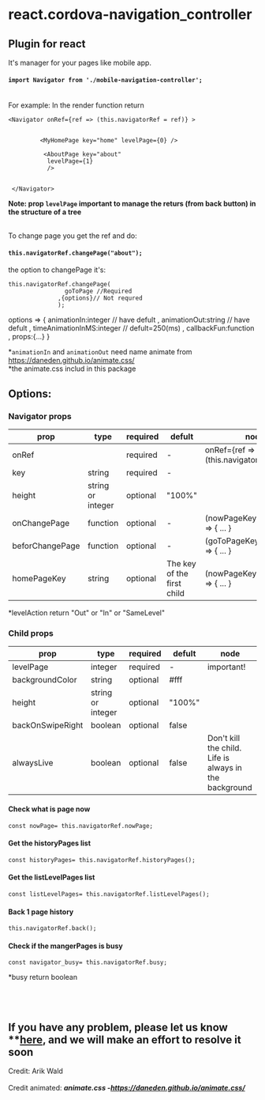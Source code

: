 # react.cordova-navigation_controller

## Plugin for react
It's manager for your pages like mobile app.<br>

#### `import Navigator from './mobile-navigation-controller';`

<br>
For example:
In the render function return

 ```
 <Navigator onRef={ref => (this.navigatorRef = ref)} >
         
         
          <MyHomePage key="home" levelPage={0} />   
           
           <AboutPage key="about" 
            levelPage={1}   
            />
       
       
  </Navigator>
```
**Note: prop `levelPage` important to manage the returs (from back button) in the structure of a tree**<br><br>




To change page you get the ref and do:
#### `this.navigatorRef.changePage("about");` 
the option to changePage it's:
```
this.navigatorRef.changePage(
                goToPage //Required
              ,{options}// Not requred
              );
```
options => {  animationIn:integer // have defult
            , animationOut:string // have defult
            , timeAnimationInMS:integer // defult=250(ms)
            , callbackFun:function
            , props:{...} 
              }

*`animationIn` and `animationOut` need name animate from https://daneden.github.io/animate.css/  <br> 
*the animate.css includ in this package

## Options:

### Navigator props


<table>
  <thead>
    <tr>
      <th>prop</th>
      <th>type</th>
       <th>required</th>
       <th>defult</th>
     <th>node</th>
    </tr>
  </thead>
  <tbody>
    <tr>
      <td>onRef</td>
     <td></td>
      <td>required</td>
     <td>-</td>
     <td> onRef={ref => (this.navigatorRef = ref)} </td>
    </tr>
    <tr>
      <td>key</td>
     <td>string</td>
      <td>required</td>
     <td>-</td>
     <td></td>
    </tr>
     <tr>
      <td>height</td>
     <td>string or integer</td>
      <td>optional</td>
      <td>"100%"</td>
      <td></td>
    </tr>
     <tr>
      <td>onChangePage</td>
     <td>function</td>
      <td>optional</td>
       <td>-</td>
       <td>(nowPageKey,levelAction) => { ... }</td>
    </tr>
   <tr>
      <td>beforChangePage</td>
     <td>function</td>
      <td>optional</td>
       <td>-</td>
       <td>(goToPageKey,levelAction) => { ... }</td>
    </tr>
    <tr>
      <td>homePageKey</td>
     <td>string</td>
      <td>optional</td>
       <td>The key of the first child</td>
       <td>(nowPageKey,levelAction) => { ... }</td>
    </tr>
  </tbody>
</table>
*levelAction return "Out" or "In" or "SameLevel"



### Child props


<table>
  <thead>
    <tr>
      <th>prop</th>
      <th>type</th>
       <th>required</th>
       <th>defult</th>
     <th>node</th>
    </tr>
  </thead>
  <tbody>
    <tr>
      <td>levelPage</td>
     <td>integer</td>
      <td>required</td>
     <td>-</td>
     <td>important!</td>
    </tr>
    <tr>
      <td>backgroundColor</td>
     <td>string</td>
      <td>optional</td>
     <td>#fff</td>
     <td></td>
    </tr>
     <tr>
      <td>height</td>
     <td>string or integer</td>
      <td>optional</td>
      <td>"100%"</td>
      <td></td>
    </tr>
     <tr>
      <td>backOnSwipeRight</td>
     <td>boolean</td>
      <td>optional</td>
       <td>false</td>
       <td></td>
    </tr>
   <tr>
      <td>alwaysLive</td>
     <td>boolean</td>
      <td>optional</td>
       <td>false</td>
       <td>Don't kill the child. Life is always in the background</td>
    </tr>
    
  </tbody>
</table>


#### Check what is page now
```
const nowPage= this.navigatorRef.nowPage;
```
#### Get the historyPages list
```
const historyPages= this.navigatorRef.historyPages();
```

#### Get the listLevelPages list
```
const listLevelPages= this.navigatorRef.listLevelPages();
```
#### Back 1 page history
```
this.navigatorRef.back();
```

#### Check if the mangerPages is busy 
```
const navigator_busy= this.navigatorRef.busy;
```
*busy return boolean  
<br><br><br>



## If you have any problem, please let us know **[here](https://github.com/orchoban/react.cordova-navigation_controller/issues), and we will make an effort to resolve it soon


Credit:
Arik Wald
<br><br>
Credit animated:
 ***animate.css -https://daneden.github.io/animate.css/***

